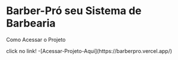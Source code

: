 <h1>Barber-Pró seu Sistema de Barbearia</h1>
<p>Como Acessar o Projeto</p>
  click no link!
-[Acessar-Projeto-Aqui](https://barberpro.vercel.app/)

